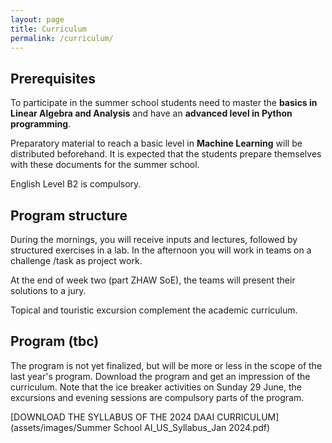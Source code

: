 ```yaml
---
layout: page
title: Curriculum
permalink: /curriculum/
---
```


## Prerequisites 

To participate in the summer school students need to master the **basics in Linear Algebra and Analysis** and have an **advanced level in Python programming**.

Preparatory material to reach a basic level in **Machine Learning** will be distributed beforehand. It is expected that the students prepare themselves with these documents for the summer school.

English Level B2 is compulsory.

## Program structure 
During the mornings, you will receive inputs and lectures, followed by structured exercises in a lab. In the afternoon you will work in teams on a challenge /task as project work.

At the end of week two (part ZHAW SoE), the teams will present their solutions to a jury.

Topical and touristic excursion complement the academic curriculum.

## Program (tbc)

The program is not yet finalized, but will be more or less in the scope of the last year's program.
Download the program and get an impression of the curriculum.
Note that the ice breaker activities on Sunday 29 June, the excursions and evening sessions are compulsory parts of the program.

[DOWNLOAD THE SYLLABUS OF THE 2024 DAAI CURRICULUM](assets/images/Summer School AI_US_Syllabus_Jan 2024.pdf)


